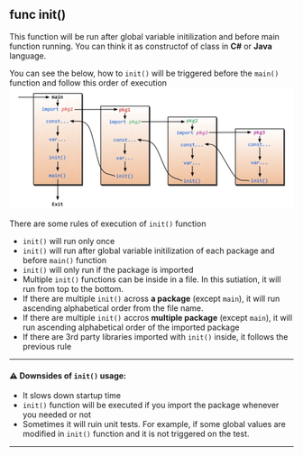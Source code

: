 ## func init()

This function will be run after global variable initilization and before main function running. You can think it as constructof of class in **C#** or **Java** language. 

You can see the below, how to `init()` will be triggered before the `main()` function and follow this order of execution
![alt text](image.png)

There are some rules of execution of `init()` function
- `init()` will run only once
- `init()` will run after global variable initilization of each package and before `main()` function
- `init()` will only run if the package is imported
- Multiple `init()` functions can be inside in a file. In this sutiation, it will run from top to the bottom.
- If there are multiple `init()` across **a package** (except `main`), it will run ascending alphabetical order from the file name.
- If there are multiple `init()` accros **multiple package** (except `main`), it will run ascending alphabetical order of the imported package
- If there are 3rd party libraries imported with `init()` inside, it follows the previous rule 

---
#### :warning: Downsides of `init()` usage:
- It slows down startup time
- `init()` function will be executed if you import the package whenever you needed or not
- Sometimes it will ruin unit tests. For example, if some global values are modified in `init()` function and it is not triggered on the test.
---
